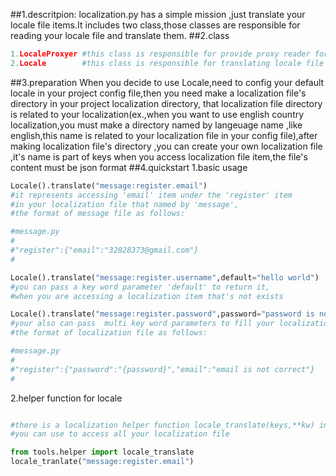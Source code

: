 ##1.descritpion:
localization.py has a simple mission ,just translate your locale file items.It includes two class,those classes are responsible for reading your locale file  and translate them.
##2.class
```python
1.LocaleProxyer #this class is responsible for provide proxy reader for different locale file
2.Locale        #this class is responsible for translating locale file items
```
##3.preparation
When you decide to use Locale,need to config your default locale in your project config file,then you need  make a localization file's directory in your project localization directory, that localization file directory is related to your localization(ex.,when you want to use english country localization,you must make a directory named by langeuage name ,like english,this name is related to your localization file in your config file),after making localization file's directory ,you can create your own localization file ,it's name is part of keys when you access localization file item,the file's content must be json format
##4.quickstart
1.basic usage
```python
Locale().translate("message:register.email")
#it represents accessing 'email' item under the 'register' item 
#in your localization file that named by 'message',
#the format of message file as follows:

#message.py
#
#"register":{"email":"32828373@gmail.com"}
#
```
```python
Locale().translate("message:register.username",default="hello world")
#you can pass a key word parameter 'default' to return it,
#when you are accessing a localization item that's not exists
```
```python
Locale().translate("message:register.password",password="password is not correct")
#your also can pass  multi key word parameters to fill your localization item,
#the format of localization file as follows:

#message.py
#
#"register":{"password":"{password}","email":"email is not correct"}
#
```
2.helper function  for locale
```python

#there is a localization helper function locale_translate(keys,**kw) in helper.py,
#you can use to access all your localization file

from tools.helper import locale_translate
locale_tranlate("message:register.email")

```
